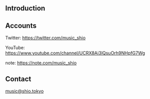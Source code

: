 ## Introduction



## Accounts

Twitter: https://twitter.com/music_shio

YouTube: https://www.youtube.com/channel/UCRX8Ai3lQsuOrh9NHpfG7Wg

note: https://note.com/music_shio


## Contact

music@shio.tokyo

